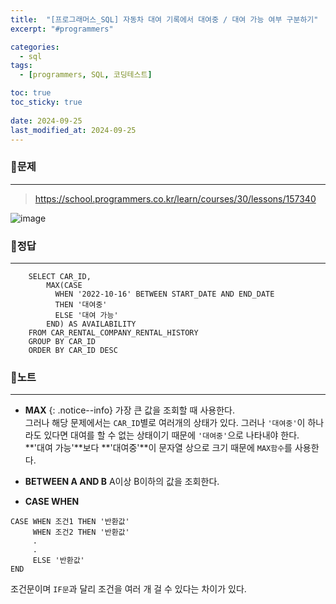 ```yaml
---
title:  "[프로그래머스_SQL] 자동차 대여 기록에서 대여중 / 대여 가능 여부 구분하기"
excerpt: "#programmers"

categories:
  - sql
tags:
  - [programmers, SQL, 코딩테스트]

toc: true
toc_sticky: true
 
date: 2024-09-25
last_modified_at: 2024-09-25
---
```


### 📜문제
-----
> https://school.programmers.co.kr/learn/courses/30/lessons/157340

![image](https://github.com/user-attachments/assets/5a1740f3-8c52-4921-aa1c-d09952644b25)
  
    
### 📜정답
-----
```
    SELECT CAR_ID,
        MAX(CASE
          WHEN '2022-10-16' BETWEEN START_DATE AND END_DATE
          THEN '대여중'
          ELSE '대여 가능'
        END) AS AVAILABILITY 
    FROM CAR_RENTAL_COMPANY_RENTAL_HISTORY 
    GROUP BY CAR_ID
    ORDER BY CAR_ID DESC
```

  
### 📜노트
-----
* **MAX**
{: .notice--info} 
가장 큰 값을 조회할 때 사용한다.  
그러나 해당 문제에서는 `CAR_ID`별로 여러개의 상태가 있다. 그러나 `'대여중'`이 하나라도 있다면 대여를 할 수 없는 상태이기 때문에 `'대여중'`으로 나타내야 한다.  
**'대여 가능'**보다 **'대여중'**이 문자열 상으로 크기 때문에 `MAX함수`를 사용한다.  
    
* **BETWEEN A AND B**
A이상 B이하의 값을 조회한다.  
    
* **CASE WHEN**
```
CASE WHEN 조건1 THEN '반환값'
     WHEN 조건2 THEN '반환값'
     .
     .
     ELSE '반환값'
END
```
조건문이며 `IF문`과 달리 조건을 여러 개 걸 수 있다는 차이가 있다.


